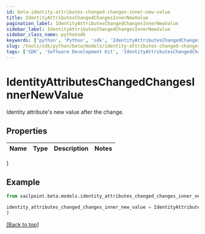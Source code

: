 ```yaml
---
id: beta-identity-attributes-changed-changes-inner-new-value
title: IdentityAttributesChangedChangesInnerNewValue
pagination_label: IdentityAttributesChangedChangesInnerNewValue
sidebar_label: IdentityAttributesChangedChangesInnerNewValue
sidebar_class_name: pythonsdk
keywords: ['python', 'Python', 'sdk', 'IdentityAttributesChangedChangesInnerNewValue', 'BetaIdentityAttributesChangedChangesInnerNewValue'] 
slug: /tools/sdk/python/beta/models/identity-attributes-changed-changes-inner-new-value
tags: ['SDK', 'Software Development Kit', 'IdentityAttributesChangedChangesInnerNewValue', 'BetaIdentityAttributesChangedChangesInnerNewValue']
---
```


# IdentityAttributesChangedChangesInnerNewValue

Identity attribute's new value after the change.

## Properties

Name | Type | Description | Notes
------------ | ------------- | ------------- | -------------
}

## Example

```python
from sailpoint.beta.models.identity_attributes_changed_changes_inner_new_value import IdentityAttributesChangedChangesInnerNewValue

identity_attributes_changed_changes_inner_new_value = IdentityAttributesChangedChangesInnerNewValue(
)

```
[[Back to top]](#) 


